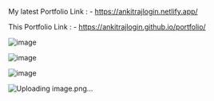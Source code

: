 My latest Portfolio Link : - https://ankitrajlogin.netlify.app/


This Portfolio Link : - https://ankitrajlogin.github.io/portfolio/

![image](https://github.com/user-attachments/assets/2eb64289-7782-47c5-96ad-837f1812164a)

![image](https://github.com/user-attachments/assets/7b9a3e74-9a8e-4d19-9404-3f46cad89be1)

![image](https://github.com/user-attachments/assets/1bdcfa6d-9b22-4c96-b54d-59bd4c9da7a9)

![Uploading image.png…]()

